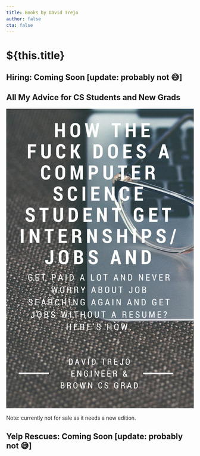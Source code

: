 ```yaml
---
title: Books by David Trejo
author: false
cta: false
---
```

# ${this.title}

## Hiring: Coming Soon [update: probably not 😅]
<!-- <Articles tag="hiring book" expanded /> -->

## All My Advice for CS Students and New Grads
![How the Fuck Does a Computer Science Student Get Internships/Jobs and Get Paid a Lot and Never Worry about Job Searching Again and Get Jobs without a Resume? Here's How. By  David Trejo][2]

Note: currently not for sale as it needs a new edition.

## Yelp Rescues: Coming Soon [update: probably not 😅]
<!-- <Articles tag="yelprescues" expanded /> -->

[1]:https://gumroad.com/l/CSGETMONEY
[2]:./images/book-cover-medium.jpeg
